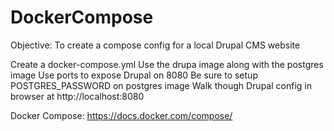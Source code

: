 # DockerCompose

Objective: To create a compose config for a local Drupal CMS website

Create a docker-compose.yml
Use the drupa image along with the postgres image
Use ports to expose Drupal on 8080
Be sure to setup POSTGRES_PASSWORD on postgres image
Walk though Drupal config in browser at http://localhost:8080

Docker Compose: https://docs.docker.com/compose/
